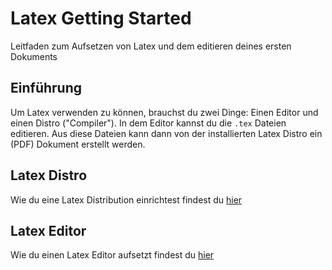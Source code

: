 ---
---

# Latex Getting Started

Leitfaden zum Aufsetzen von Latex und dem editieren deines ersten Dokuments

## Einführung

Um Latex verwenden zu können, brauchst du zwei Dinge: Einen Editor und einen Distro ("Compiler"). In dem Editor kannst du die `.tex` Dateien editieren. Aus diese Dateien kann dann von der installierten Latex Distro ein (PDF) Dokument erstellt werden.

## Latex Distro

Wie du eine Latex Distribution einrichtest findest du [hier](./Distro.md)

## Latex Editor

Wie du einen Latex Editor aufsetzt findest du [hier](./Editor.md)
